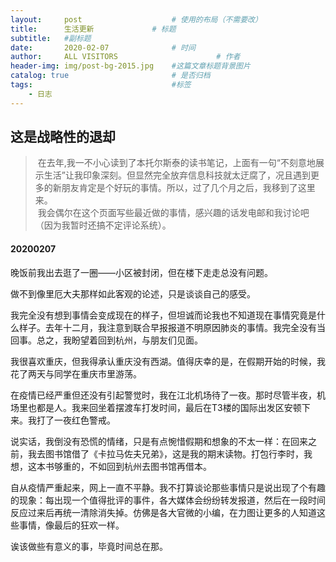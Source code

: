 ```yaml
---
layout:     post                    # 使用的布局（不需要改）
title:      生活更新             # 标题 
subtitle:   #副标题
date:       2020-02-07              # 时间
author:     ALL VISITORS                      # 作者
header-img: img/post-bg-2015.jpg    #这篇文章标题背景图片
catalog: true                       # 是否归档
tags:                               #标签
    - 日志
---
```

  ## 这是战略性的退却
   >&nbsp;在去年,我一不小心读到了本托尔斯泰的读书笔记，上面有一句“不刻意地展示生活”让我印象深刻。但显然完全放弃信息科技就太迂腐了，况且遇到更多的新朋友肯定是个好玩的事情。所以，过了几个月之后，我移到了这里来。<br>&nbsp;我会偶尔在这个页面写些最近做的事情，感兴趣的话发电邮和我讨论吧（因为我暂时还搞不定评论系统）。
  
   #### 20200207
   
   晚饭前我出去逛了一圈——小区被封闭，但在楼下走走总没有问题。
     
   做不到像里厄大夫那样如此客观的论述，只是谈谈自己的感受。
     
   我完全没有想到事情会变成现在的样子，但坦诚而论我也不知道现在事情究竟是什么样子。去年十二月，我注意到联合早报报道不明原因肺炎的事情。我完全没有当回事。总之，我盼望着回到杭州，与朋友们见面。
   
   我很喜欢重庆，但我得承认重庆没有西湖。值得庆幸的是，在假期开始的时候，我花了两天与同学在重庆市里游荡。
   
   在疫情已经严重但还没有引起警觉时，我在江北机场待了一夜。那时尽管半夜，机场里也都是人。我来回坐着摆渡车打发时间，最后在T3楼的国际出发区安顿下来。我打了一夜红色警戒。

   说实话，我倒没有恐慌的情绪，只是有点惋惜假期和想象的不太一样：在回来之前，我去图书馆借了《卡拉马佐夫兄弟》，这是我的期末读物。打包行李时，我想，这本书够重的，不如回到杭州去图书馆再借本。

   自从疫情严重起来，网上一直不平静。我不打算谈论那些事情只是说出现了个有趣的现象：每出现一个值得批评的事件，各大媒体会纷纷转发报道，然后在一段时间反应过来后再统一清除消失掉。仿佛是各大官微的小编，在力图让更多的人知道这些事情，像最后的狂欢一样。
     
   诶该做些有意义的事，毕竟时间总在那。

 
 
  
  
